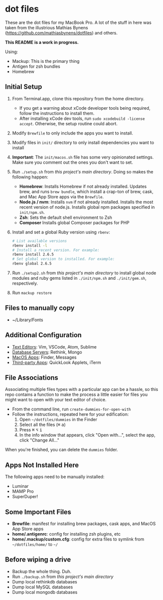 # dot files

These are the dot files for my MacBook Pro. A lot of the stuff in here was
taken from the illustrious Mathias Bynens (https://github.com/mathiasbynens/dotfiles) and others.

**This README is a work in progress.**

Using:

* Mackup: This is the primary thing
* Antigen for zsh bundles
* Homebrew

## Initial Setup

1. From Terminal.app, clone this repository from the home directory.
    * If you get a warning about xCode developer tools being required, follow the instructions to install them.
    * After installing xCode dev tools, run `sudo xcodebuild -license accept`. Otherwise, the setup routine could abort.
2. Modify `Brewfile` to only include the apps you want to install.
3. Modify files in `init/` directory to only install dependencies you want to install
4. **Important**: The `init/macos.sh` file has some very opinionated settings. Make sure you comment out the ones you don't want to set.
5. Run `./setup.sh` from *this project's main directory*. Doing so makes the following happen:
    * **Homebrew**: Installs Homebrew if not already installed. Updates brew, and runs `brew bundle`, which install a crap-ton of brew, cask, and Mac App Store apps via the `Brewfile`.
    * **Node.js / nvm**: Installs `nvm` if not already installed. Installs the most recent version of node.js. Installs global npm packages specified in `init/npm.sh`.
    * **Zsh**: Sets the default shell environment to Zsh
    * **Composer** Installs global Composer packages for PHP
6. Install and set a global Ruby version using `rbenv`:

    ```bash
    # List available versions
    rbenv install -l
    # Install a recent version. For example:
    rbenv install 2.6.5
    # Set global version to installed. For example:
    rbenv global 2.6.5
    ```

7. Run `./setup2.sh` from *this project's main directory* to install global node modules and ruby gems listed in `./init/npm.sh` and `./init/gem.sh`, respectively.
8. Run `mackup restore`

## Files to manually copy

* ~/Library/Fonts

## Additional Configuration

* [Text Editors](docs/text-editors.md): Vim, VSCode, Atom, Sublime
* [Database Servers](docs/db.md): Rethink, Mongo
* [MacOS Apps](docs/apps-macos.md): Finder, Messages
* [Third-party Apps](docs/apps-3rd-party.md): QuickLook Applets, iTerm

## File Associations

Associating multiple files types with a particular app can be a hassle, so this repo contains a function to make the process a little easier for files you might want to open with your text editor of choice.

* From the command line, run `create-dummies-for-open-with`
* Follow the instructions, repeated here for your edification:
  1. Open `~/dotfiles/dummies` in the Finder
  2. Select all the files (<kbd>⌘</kbd> <kbd>a</kbd>)
  3. Press <kbd>⌘</kbd> <kbd>⌥</kbd> <kbd>i</kbd>
  4. In the info window that appears, click "Open with…", select the app, click "Change All…"

When you're finished, you can delete the `dummies` folder.

## Apps Not Installed Here

The following apps need to be manually installed:

* Luminar
* MAMP Pro
* SuperDuper!

## Some Important Files

* **Brewfile**: manifest for installing brew packages, cask apps, and MacOS App Store apps
* **home/.antigenrc**: config for installing zsh plugins, etc
* **home/.mackup/custom.cfg**: config for extra files to symlink from `~/dotfiles/home/` to `~/`


## Before wiping a drive

* Backup the whole thing. Duh.
* Run `./backup.sh` from _this project's main directory_
* Dump local rethinkdb databases
* Dump local MySQL databases
* Dump local mongodb databases
